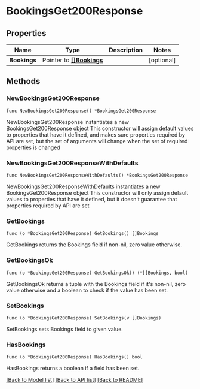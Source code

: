 # BookingsGet200Response

## Properties

Name | Type | Description | Notes
------------ | ------------- | ------------- | -------------
**Bookings** | Pointer to [**[]Bookings**](Bookings.md) |  | [optional] 

## Methods

### NewBookingsGet200Response

`func NewBookingsGet200Response() *BookingsGet200Response`

NewBookingsGet200Response instantiates a new BookingsGet200Response object
This constructor will assign default values to properties that have it defined,
and makes sure properties required by API are set, but the set of arguments
will change when the set of required properties is changed

### NewBookingsGet200ResponseWithDefaults

`func NewBookingsGet200ResponseWithDefaults() *BookingsGet200Response`

NewBookingsGet200ResponseWithDefaults instantiates a new BookingsGet200Response object
This constructor will only assign default values to properties that have it defined,
but it doesn't guarantee that properties required by API are set

### GetBookings

`func (o *BookingsGet200Response) GetBookings() []Bookings`

GetBookings returns the Bookings field if non-nil, zero value otherwise.

### GetBookingsOk

`func (o *BookingsGet200Response) GetBookingsOk() (*[]Bookings, bool)`

GetBookingsOk returns a tuple with the Bookings field if it's non-nil, zero value otherwise
and a boolean to check if the value has been set.

### SetBookings

`func (o *BookingsGet200Response) SetBookings(v []Bookings)`

SetBookings sets Bookings field to given value.

### HasBookings

`func (o *BookingsGet200Response) HasBookings() bool`

HasBookings returns a boolean if a field has been set.


[[Back to Model list]](../README.md#documentation-for-models) [[Back to API list]](../README.md#documentation-for-api-endpoints) [[Back to README]](../README.md)


